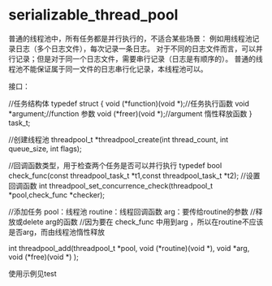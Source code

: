 # serializable_thread_pool
普通的线程池中，所有任务都是并行执行的，不适合某些场景：
例如用线程池记录日志（多个日志文件），每次记录一条日志。
对于不同的日志文件而言，可以并行记录；但是对于同一个日志文件，需要串行记录（日志是有顺序的）。
普通的线程池不能保证属于同一文件的日志串行化记录，本线程池可以。










接口：

//任务结构体
typedef struct {
    void (*function)(void *);//任务执行函数
    void *argument;//function 参数
	void (*freer)(void *);//argument 惰性释放函数
} task_t;
 
 
//创建线程池
threadpool_t *threadpool_create(int thread_count, int queue_size, int flags);
 
 
//回调函数类型，用于检查两个任务是否可以并行执行
typedef  bool check_func(const threadpool_task_t *t1,const threadpool_task_t *t2);
//设置回调函数
int threadpool_set_concurrence_check(threadpool_t *pool,check_func *checker);
 
 
 
 
 
 
//添加任务 pool：线程池  routine：线程回调函数   arg：要传给routine的参数
//释放或delete arg的函数
//因为要在 check_func 中用到arg ，所以在routine不应该是否arg，而由线程池惰性释放

int threadpool_add(threadpool_t *pool, void (*routine)(void *),
                   void *arg, void (*free)(void *) );
                   
                   
                   
使用示例见test

